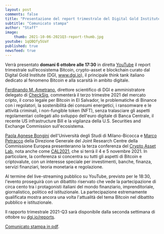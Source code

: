 ```yaml
---
layout: post
comments: false
title: "Presentazione del report trimestrale del Digital Gold Institute"
subtitle: "Comunicato stampa" 
author: "Staff"
image:
    thumb: 2021-10-06-2021Q3-report-thumb.jpg
youtube: 1qQBQfy5UaY
published: true
newsfeed: true
---
```


Verrà presentato **domani 6 ottobre alle 17:30** in diretta [YouTube](youtu.be/1qQBQfy5UaY) il report trimestrale sull’ecosistema Bitcoin, crypto-asset e blockchain curato dal Digital Gold Institute (DGI, www.dgi.io), il principale think tank italiano dedicato al fenomeno Bitcoin e alla scarsità in ambito digitale.

[Ferdinando M. Ametrano](https://ametrano.net/it/about/), direttore scientifico di DGI e amministratore delegato di [CheckSig](www.checksig.io), commenterà il terzo trimestre 2021 del mercato cripto, il corso legale per Bitcoin in El Salvador, le problematiche di Binance con i regolatori, la sostenibilità dei consumi energetici, i ransomware e le attività criminali, i non-fungible token (NFT), senza tralasciare gli aspetti regolamentari collegati allo sviluppo dell'euro digitale di Banca Centrale, il recente US infrastructure Bill e la vigilanza della U.S. Securities and Exchange Commission sull'ecosistema.

[Paola Agnese Bongini](https://www.unimib.it/paola-agnese-bongini) dell'Università degli Studi di Milano-Bicocca e [Marco Petracco](https://it.linkedin.com/in/marcopetracco) della Direzione Generale del Joint Research Centre della Commissione Europea presenteranno la terza conferenza del [Crypto Asset Lab](https://cryptoassetlab.diseade.unimib.it/), nota anche come [CAL2021](https://cryptoassetlab.diseade.unimib.it/calconf/), che si terrà il 4 e 5 novembre 2021. In particolare, la conferenza si concentra su tutti gli aspetti di Bitcoin e criptovalute, con un interesse speciale per investimenti, banche, finanza, servizi finanziari, teoria monetaria e regolazione.

Al termine del live-streaming pubblico su YouTube, previsto per le 18:30, l'evento proseguirà con un dibattito riservato che vede la partecipazione di circa cento tra i protagonisti italiani del mondo finanziario, imprenditoriale, giornalistico, politico ed istituzionale. La partecipazione estremamente qualificata mostra ancora una volta l'attualità del tema Bitcoin nel dibattito pubblico e istituzionale.

Il rapporto trimestrale 2021-Q3 sarà disponibile dalla seconda settimana di ottobre su [dgi.io/reports](https://dgi.io/reports/).

[Comunicato stampa in pdf]({{site.baseurl}}/docs/20211005-comunicato-stampa-report-dgi.pdf).

